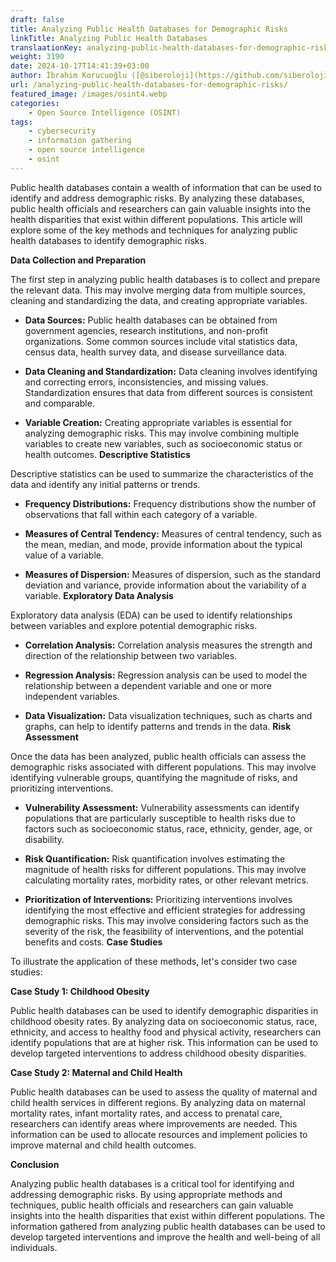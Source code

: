 ```yaml
---
draft: false
title: Analyzing Public Health Databases for Demographic Risks
linkTitle: Analyzing Public Health Databases
translaationKey: analyzing-public-health-databases-for-demographic-risks
weight: 3190
date: 2024-10-17T14:41:39+03:00
author: İbrahim Korucuoğlu ([@siberoloji](https://github.com/siberoloji))
url: /analyzing-public-health-databases-for-demographic-risks/
featured_image: /images/osint4.webp
categories:
    - Open Source Intelligence (OSINT)
tags:
    - cybersecurity
    - information gathering
    - open source intelligence
    - osint
---
```



Public health databases contain a wealth of information that can be used to identify and address demographic risks. By analyzing these databases, public health officials and researchers can gain valuable insights into the health disparities that exist within different populations. This article will explore some of the key methods and techniques for analyzing public health databases to identify demographic risks.

**Data Collection and Preparation**

The first step in analyzing public health databases is to collect and prepare the relevant data. This may involve merging data from multiple sources, cleaning and standardizing the data, and creating appropriate variables.

* **Data Sources:** Public health databases can be obtained from government agencies, research institutions, and non-profit organizations. Some common sources include vital statistics data, census data, health survey data, and disease surveillance data.

* **Data Cleaning and Standardization:** Data cleaning involves identifying and correcting errors, inconsistencies, and missing values. Standardization ensures that data from different sources is consistent and comparable.

* **Variable Creation:** Creating appropriate variables is essential for analyzing demographic risks. This may involve combining multiple variables to create new variables, such as socioeconomic status or health outcomes.
**Descriptive Statistics**

Descriptive statistics can be used to summarize the characteristics of the data and identify any initial patterns or trends.

* **Frequency Distributions:** Frequency distributions show the number of observations that fall within each category of a variable.

* **Measures of Central Tendency:** Measures of central tendency, such as the mean, median, and mode, provide information about the typical value of a variable.

* **Measures of Dispersion:** Measures of dispersion, such as the standard deviation and variance, provide information about the variability of a variable.
**Exploratory Data Analysis**

Exploratory data analysis (EDA) can be used to identify relationships between variables and explore potential demographic risks.

* **Correlation Analysis:** Correlation analysis measures the strength and direction of the relationship between two variables.

* **Regression Analysis:** Regression analysis can be used to model the relationship between a dependent variable and one or more independent variables.

* **Data Visualization:** Data visualization techniques, such as charts and graphs, can help to identify patterns and trends in the data.
**Risk Assessment**

Once the data has been analyzed, public health officials can assess the demographic risks associated with different populations. This may involve identifying vulnerable groups, quantifying the magnitude of risks, and prioritizing interventions.

* **Vulnerability Assessment:** Vulnerability assessments can identify populations that are particularly susceptible to health risks due to factors such as socioeconomic status, race, ethnicity, gender, age, or disability.

* **Risk Quantification:** Risk quantification involves estimating the magnitude of health risks for different populations. This may involve calculating mortality rates, morbidity rates, or other relevant metrics.

* **Prioritization of Interventions:** Prioritizing interventions involves identifying the most effective and efficient strategies for addressing demographic risks. This may involve considering factors such as the severity of the risk, the feasibility of interventions, and the potential benefits and costs.
**Case Studies**

To illustrate the application of these methods, let's consider two case studies:

**Case Study 1: Childhood Obesity**

Public health databases can be used to identify demographic disparities in childhood obesity rates. By analyzing data on socioeconomic status, race, ethnicity, and access to healthy food and physical activity, researchers can identify populations that are at higher risk. This information can be used to develop targeted interventions to address childhood obesity disparities.

**Case Study 2: Maternal and Child Health**

Public health databases can be used to assess the quality of maternal and child health services in different regions. By analyzing data on maternal mortality rates, infant mortality rates, and access to prenatal care, researchers can identify areas where improvements are needed. This information can be used to allocate resources and implement policies to improve maternal and child health outcomes.

**Conclusion**

Analyzing public health databases is a critical tool for identifying and addressing demographic risks. By using appropriate methods and techniques, public health officials and researchers can gain valuable insights into the health disparities that exist within different populations. The information gathered from analyzing public health databases can be used to develop targeted interventions and improve the health and well-being of all individuals.
